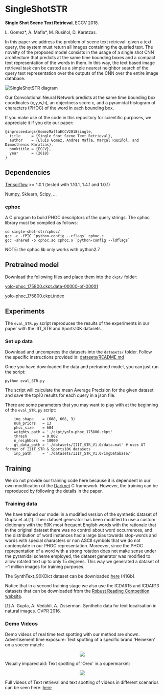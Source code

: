 # SingleShotSTR

**Single Shot Scene Text Retrieval**, ECCV 2018.

L. Gomez*, A. Mafla*, M. Rusiñol, D. Karatzas.

In this paper we address the problem of scene text retrieval: given a text query, the system must return all images containing the queried text. The novelty of the proposed model consists in the usage of a single shot CNN architecture that predicts at the same time bounding boxes and a compact text representation of the words in them. In this way, the text based image retrieval task can be casted as a simple nearest neighbor search of the query text representation over the outputs of the CNN over the entire image database.

![SingleShotSTR diagram](./singleshotstr.png)

Our Convolutional Neural Network predicts at the same time bounding box coordinates (x,y,w,h), an objectness score c, and a pyramidal histogram of characters (PHOC) of the word in each bounding box.

If you make use of the code in this repository for scientific purposes, we appreciate it if you cite our paper:

```
@inproceedings{GomezMaflaECCV2018single,
  title     = {Single Shot Scene Text Retrieval},
  author    = {Lluis Gomez, Andres Mafla, Marçal Rusiñol, and Dimosthenis Karatzas},
  booktitle = {ECCV},
  year      = {2018}
}
```

## Dependencies

[Tensorflow](https://www.tensorflow.org/) >= 1.0.1 (tested with 1.10.1, 1.4.1 and 1.0.1)

Numpy, Sklearn, Scipy, ...

### cphoc

A C program to build PHOC descriptors of the query strings. The cphoc library must be compiled as follows:

```
cd single-shot-str/cphoc/
gcc -c -fPIC `python-config --cflags` cphoc.c
gcc -shared -o cphoc.so cphoc.o `python-config --ldflags`
```

NOTE: the cphoc lib only works with python2.7

## Pretrained model

Download the following files and place them into the ``ckpt/`` folder:

[yolo-phoc_175800.ckpt.data-00000-of-00001](https://drive.google.com/open?id=1L0NCJP52q_hLMcYIxJJV9FvZo9XC9-bT)

[yolo-phoc_175800.ckpt.index](https://drive.google.com/open?id=1nI0Z4PSG9YZQrcjfly7xMbuNns_gPGat)

## Experiments

The ``eval_STR.py`` script reproduces the results of the experiments in our paper with the IIIT\_STR and Sports10K datasets.

### Set up data

Download and uncompress the datasets into the ``datasets/`` folder. Follow the specific instructions provided in: [datasets/README.md](datasets/README.md)

Once you have downloaded the data and pretrained model, you can just run the script:

```
python eval_STR.py
```

The script will calculate the mean Average Precision for the given dataset and save the top10 results for each query in a json file.

There are some parameters that you may want to play with at the beginning of the ``eval_STR.py`` script:

```
    img_shape    = (608, 608, 3)
    num_priors   = 13
    phoc_size    = 604
    weights_path = './ckpt/yolo-phoc_175800.ckpt'
    thresh       = 0.002
    n_neighbors  = 10000
    gt_data_path = './datasets/IIIT_STR_V1.0/data.mat' # uses GT format of IIIT_STR & Sports10K datasets
    inp_path     = './datasets/IIIT_STR_V1.0/imgDatabase/'
```

## Training

We do not provide our training code here because it is dependent in our own modification of the [Darknet](https://pjreddie.com/darknet/) C framework. However, the training can be reproduced by following the details in the paper.

### Training data

We have trained our model in a modified version of the synthetic dataset of Gupta et al.[1]. Their dataset generator has been modified to use a custom dictionary with the 90K most frequent English words with the rationale that in the original dataset there was no control about word occurrences, and the distribution of word instances had a large bias towards stop-words and words with special characters or non ASCII symbols that we do not contemplate in our PHOC representation. Moreover, since the PHOC representation of a word with a strong rotation does not make sense under the pyramidal scheme employed, the dataset generator was modified to allow rotated text up to only 15 degrees. This way we generated a dataset of ~1 million images for training purposes.

The SynthText\_90KDict dataset can be downloaded [here](http://datasets.cvc.uab.es/rrc/SynthText_90KDict.tar) (41Gb).

Notice that in a second training stage we also use the ICDAR15 and ICDAR13 datasets that can be downloaded from the [Robust Reading Competition website](http://rrc.cvc.uab.es).

[1] A. Gupta, A. Vedaldi, A. Zisserman. Synthetic data for text localisation in natural images. CVPR 2016.

### Demo Videos

Demo videos of real time text spotting with our method are shown.
Advertisement time exposure: Text spotting of a specific brand 'Heineken' on a soccer match:
<p align="center"> <img src="heineken.gif"/> </p>

Visually impared aid: Text spotting of 'Oreo' in a supermarket:
<p align="center"> <img src="oreo.gif"/> </p>

Full videos of Text retrieval and text spotting of videos in different scenarios can be seen here:
[here](https://drive.google.com/drive/folders/1wi5BaOx-nBosCIXNnBTCCrZHezt3J5iX?usp=sharing)
